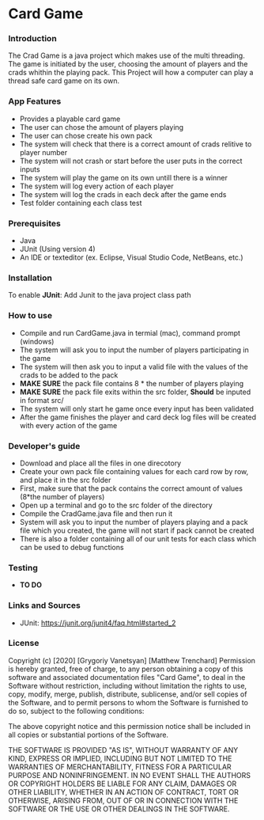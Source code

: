 # Card Game

### Introduction
The Crad Game is a java project which makes use of the multi threading. The game is initiated by
the user, choosing the amount of players and the crads whithin the playing pack. This Project will
how a computer can play a thread safe card game on its own.
### App Features
- Provides a playable card game 
- The user can chose the amount of players playing 
- The user can chose create his own pack 
- The system will check that there is a correct amount of crads relitive to player number  
- The system will not crash or start before the user puts in the correct inputs
- The system will play the game on its own untill there is a winner
- The system will log every action of each player
- The system will log the crads in each deck after the game ends
- Test folder containing each class test

### Prerequisites
  - Java
  - JUnit (Using version 4)
  - An IDE or texteditor (ex. Eclipse, Visual Studio Code, NetBeans, etc.)
  
### Installation
To enable **JUnit**:
Add Junit to the java project class path

### How to use
- Compile and run CardGame.java in termial (mac), command prompt (windows)
- The system will ask you to input the number of players participating in the game
- The system will then ask you to input a valid file with the values of the crads to be added to the pack
- **MAKE SURE** the pack file contains 8 * the number of players playing
- **MAKE SURE** the pack file exits within the src folder, **Should** be inputed in format src/
- The system will only start he game once every input has been validated
- After the game finishes the player and card deck log files will be created with every action of the game

### Developer's guide
- Download and place all the files in one direcotory
- Create your own pack file containing values for each card row by row, and place it in the src folder
- First, make sure that the pack contains the correct amount of values (8*the number of players)
- Open up a terminal and go to the src folder of the directory 
- Compile the CradGame.java file and then run it
- System will ask you to input the number of players playing and a pack file which you created, the game will not start if pack cannot be created
- There is also a folder containing all of our unit tests for each class which can be used to debug functions

### Testing 
- **TO DO**

### Links and Sources
- JUnit: https://junit.org/junit4/faq.html#started_2

### License
Copyright (c) [2020] [Grygoriy Vanetsyan] [Matthew Trenchard]
Permission is hereby granted, free of charge, to any person obtaining a copy
of this software and associated documentation files "Card Game", to deal
in the Software without restriction, including without limitation the rights
to use, copy, modify, merge, publish, distribute, sublicense, and/or sell
copies of the Software, and to permit persons to whom the Software is
furnished to do so, subject to the following conditions:

The above copyright notice and this permission notice shall be included in all
copies or substantial portions of the Software.

THE SOFTWARE IS PROVIDED "AS IS", WITHOUT WARRANTY OF ANY KIND, EXPRESS OR
IMPLIED, INCLUDING BUT NOT LIMITED TO THE WARRANTIES OF MERCHANTABILITY,
FITNESS FOR A PARTICULAR PURPOSE AND NONINFRINGEMENT. IN NO EVENT SHALL THE
AUTHORS OR COPYRIGHT HOLDERS BE LIABLE FOR ANY CLAIM, DAMAGES OR OTHER
LIABILITY, WHETHER IN AN ACTION OF CONTRACT, TORT OR OTHERWISE, ARISING FROM,
OUT OF OR IN CONNECTION WITH THE SOFTWARE OR THE USE OR OTHER DEALINGS IN THE
SOFTWARE.


   